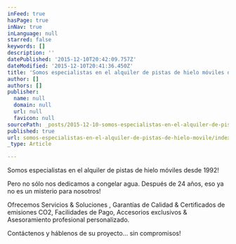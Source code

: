 ```yaml
---
inFeed: true
hasPage: true
inNav: true
inLanguage: null
starred: false
keywords: []
description: ''
datePublished: '2015-12-10T20:42:09.757Z'
dateModified: '2015-12-10T20:41:36.450Z'
title: 'Somos especialistas en el alquiler de pistas de hielo móviles desde 1992!'
author: []
authors: []
publisher:
  name: null
  domain: null
  url: null
  favicon: null
sourcePath: _posts/2015-12-10-somos-especialistas-en-el-alquiler-de-pistas-de-hielo-movile.md
published: true
url: somos-especialistas-en-el-alquiler-de-pistas-de-hielo-movile/index.html
_type: Article

---
```

Somos especialistas en el alquiler de pistas de hielo móviles desde 1992!

Pero no sólo nos dedicamos a congelar agua.                                                               Después de 24 años, eso ya no es un misterio para nosotros!

Ofrecemos Servicios & Soluciones , Garantías de Calidad & Certificados de emisiones CO2, Facilidades de Pago, Accesorios exclusivos & Asesoramiento profesional personalizado.

Contáctenos y háblenos de su proyecto... sin compromisos!